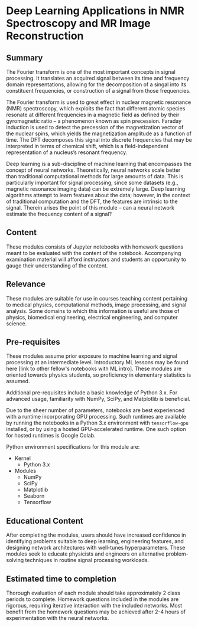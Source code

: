 # Deep Learning Applications in NMR Spectroscopy and MR Image Reconstruction

## Summary
The Fourier transform is one of the most important concepts in signal processing. It translates an acquired signal between its time and frequency domain representations, allowing for the decomposition of a singal into its constituent frequencies, or construction of a signal from those frequencies.

The Fourier transform is used to great effect in nuclear magnetic resonance (NMR) spectroscopy, which exploits the fact that different atomic species resonate at different frequencies in a magnetic field as defined by their gyromagnetic ratio – a phenomenon known as spin precession. Faraday induction is used to detect the precession of the magnetization vector of the nuclear spins, which yields the magnetization amplitude as a function of time. The DFT decomposes this signal into discrete frequencies that may be interpreted in terms of chemical shift, which is a field-independent representation of a nucleus’s resonant frequency.

Deep learning is a sub-discipline of machine learning that encompasses the concept of neural networks. Theoretically, neural networks scale better than traditional computational methods for large amounts of data. This is particularly important for signal processing, since some datasets (e.g., magnetic resonance imaging data) can be extremely large. Deep learning algorithms attempt to learn features about the data; however, in the context of traditional computation and the DFT, the features are intrinsic to the signal. Therein arises the point of this module – can a neural network estimate the frequency content of a signal? 

## Content
These modules consists of Jupyter notebooks with homework questions meant to be evaluated with the content of the notebook. Accompanying examination material will afford instructors and students an opportunity to gauge their understanding of the content.

## Relevance
These modules are suitable for use in courses teaching content pertaining to medical physics, computational methods, image processing, and signal analysis. Some domains to which this information is useful are those of physics, biomedical engineering, electrical engineering, and computer science.

## Pre-requisites
These modules assume prior exposure to machine learning and signal processing at an intermediate level. Introductory ML lessons may be found here [link to other fellow's notebooks with ML intro]. These modules are oriented towards physics students, so proficiency in elementary statistics is assumed.

Additional pre-requisites include a basic knowledge of Python 3.x. For advanced usage, familiarity with NumPy, SciPy, and Matplotlib is beneficial.

Due to the sheer number of parameters, notebooks are best experienced with a runtime incorporating GPU processing. Such runtimes are available by running the notebooks in a Python 3.x environment with `tensorflow-gpu` installed, or by using a hosted GPU-accelerated runtime. One such option for hosted runtimes is Google Colab.

Python environment specifications for this module are:
* Kernel
  * Python 3.x
* Modules
  * NumPy
  * SciPy
  * Matplotlib
  * Seaborn
  * Tensorflow

## Educational Content
After completing the modules, users should have increased confidence in identifying problems suitable to deep learning, engineering features, and designing network architectures with well-tunes hyperparameters. These modules seek to educate physicists and engineers on alternative problem-solving techniques in routine signal processing workloads.

## Estimated time to completion
Thorough evaluation of each module should take approximately 2 class periods to complete. Homework questions included in the modules are rigorous, requiring iterative interaction with the included networks. Most benefit from the homework questions may be achieved after 2-4 hours of experimentation with the neural networks.
